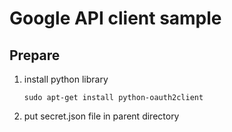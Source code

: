 Google API client sample
========================

Prepare
-------
1. install python library

    ```
    sudo apt-get install python-oauth2client
    ```
2. put secret.json file in parent directory

